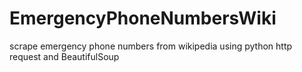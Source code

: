 # EmergencyPhoneNumbersWiki
scrape emergency phone numbers from wikipedia using python http request and BeautifulSoup
